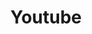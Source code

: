 ---
title: "Youtube"
url: "https://www.youtube.com/@YeremyPF"
icon: "mdi:youtube"
description: "Subscribe to YeremyPF on YouTube for academic videos and updates"
---